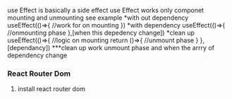 use Effect is basically a side effect
use Effect works only componet mounting and unmounting
see example
*with out dependency
useEffect(()=>{
    //work for  on mounting
})
*with dependency
useEffect(()=>{
    //onmounting phase
},[when this depedency change])
*clean up
useEffect(()=>{
    //logic on mounting
   return ()=>{
//unmount phase
    }
},[dependancy])
***clean up work unmount phase and when the arrry of dependency change

### React Router Dom 
1. install react router dom